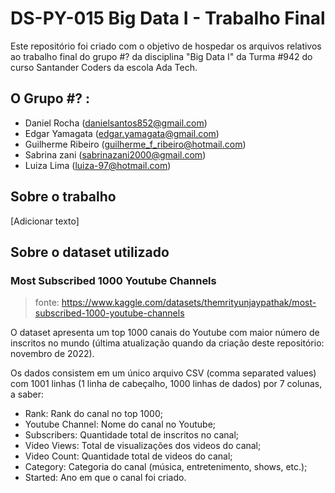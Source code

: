 # DS-PY-015 Big Data I - Trabalho Final

Este repositório foi criado com o objetivo de hospedar os arquivos relativos ao trabalho final do grupo #? da disciplina "Big Data I" da Turma #942 do curso Santander Coders da escola Ada Tech.

## O Grupo #? :
- Daniel Rocha (danielsantos852@gmail.com)
- Edgar Yamagata (edgar.yamagata@gmail.com)
- Guilherme Ribeiro (guilherme_f_ribeiro@hotmail.com)
- Sabrina zani (sabrinazani2000@gmail.com)
- Luiza Lima (luiza-97@hotmail.com)

## Sobre o trabalho
[Adicionar texto]

## Sobre o dataset utilizado

### Most Subscribed 1000 Youtube Channels

> fonte: https://www.kaggle.com/datasets/themrityunjaypathak/most-subscribed-1000-youtube-channels

O dataset apresenta um top 1000 canais do Youtube com maior número de inscritos no mundo (última atualização quando da criação deste repositório: novembro de 2022).

Os dados consistem em um único arquivo CSV (comma separated values) com 1001 linhas (1 linha de cabeçalho, 1000 linhas de dados) por 7 colunas, a saber:

- Rank: Rank do canal no top 1000;
- Youtube Channel: Nome do canal no Youtube;
- Subscribers: Quantidade total de inscritos no canal;
- Video Views: Total de visualizações dos videos do canal;
- Video Count: Quantidade total de videos do canal;
- Category: Categoria do canal (música, entretenimento, shows, etc.);
- Started: Ano em que o canal foi criado.
